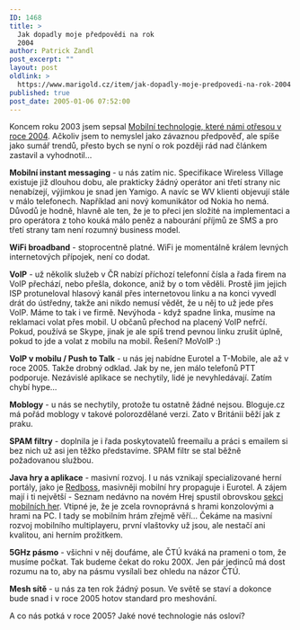 ```yaml
---
ID: 1468
title: >
  Jak dopadly moje předpovědi na rok
  2004
author: Patrick Zandl
post_excerpt: ""
layout: post
oldlink: >
  https://www.marigold.cz/item/jak-dopadly-moje-predpovedi-na-rok-2004
published: true
post_date: 2005-01-06 07:52:00
---
```

<p>Koncem roku 2003 jsem sepsal <a href="/item/mobilni-technologie-ktere-nami-otresou-v-roce-2004-1082">Mobilní technologie, které námi otřesou v roce 2004</a>. Ačkoliv jsem to nemyslel jako závaznou předpověď, ale spíše jako sumář trendů, přesto bych se nyní o rok později rád nad článkem zastavil a vyhodnotil&#8230;</p>


<p><b>Mobilní instant messaging</b> - u nás zatím nic. Specifikace Wireless Village existuje již dlouhou dobu, ale prakticky žádný operátor ani třetí strany nic nenabízejí, výjimkou je snad jen Yamigo. A navíc se WV klienti objevují stále v málo telefonech. Například ani nový komunikátor od Nokia ho nemá. Důvodů je hodně, hlavně ale ten, že je to přeci jen složité na implementaci a pro operátora z toho kouká málo peněz a nabourání příjmů ze SMS a pro třetí strany tam není rozumný business model. </p>

<p><b>WiFi broadband</b> - stoprocentně platné. WiFi je momentálně králem levných internetových přípojek, není co dodat. </p>

<p><b>VoIP</b> - už několik služeb v ČR nabízí příchozí telefonní čísla a řada firem na VoIP přechází, nebo přešla, dokonce, aniž by o tom věděli. Prostě jim jejich ISP protuneloval hlasový kanál přes internetovou linku a na konci vyvedl drát do ústředny, takže ani nikdo nemusí vědět, že u něj to už jede přes VoIP. Máme to tak i ve firmě. Nevýhoda - když spadne linka, musíme na reklamaci volat přes mobil. U občanů přechod na placený VoIP nefrčí. Pokud, používá se Skype, jinak je ale spíš trend pevnou linku zrušit úplně, pokud to jde a volat z mobilu na mobil. Řešení? MoVoIP :)</p>

<p><b>VoIP v mobilu / Push to Talk</b> - u nás jej nabídne Eurotel a T-Mobile, ale až v roce 2005. Takže drobný odklad. Jak by ne, jen málo telefonů PTT podporuje. Nezávislé aplikace se nechytily, lidé je nevyhledávají. Zatím chybí hype&#8230;</p>

<p><b>Moblogy</b> - u nás se nechytily, protože tu ostatně žádné nejsou. Bloguje.cz má pořád moblogy v takové polorozdělané verzi. Zato v Británii běží jak z praku. </p>

<p><b>SPAM filtry</b> - doplnila je i řada poskytovatelů freemailu a práci s emailem si bez nich už asi jen těžko představíme. SPAM filtr se stal běžně požadovanou službou. </p>

<p><b>Java hry a aplikace</b> - masivní rozvoj. I u nás vznikají specializované herní portály, jako je <a href="http://www.redboss.cz">Redboss</a>, masivněji mobilní hry propaguje i Eurotel. A zájem mají i ti největší - Seznam nedávno na novém Hrej spustil obrovskou <a href="http://mobil.hrej.cz/">sekci mobilních her</a>. Vtipné je, že je zcela rovnoprávná s hrami konzolovými a hrami na PC. I tady se mobilním hrám zřejmě věří&#8230; Čekáme na masivní rozvoj mobilního multiplayeru, první vlaštovky už jsou, ale nestačí ani kvalitou, ani herním prožitkem.</p>

<p><b>5GHz pásmo</b> - všichni v něj doufáme, ale ČTÚ kváká na prameni o tom, že musíme počkat. Tak budeme čekat do roku 200X. Jen pár jedinců má dost rozumu na to, aby na pásmu vysílali bez ohledu na názor ČTÚ. </p>

<p><b>Mesh sítě</b> - u nás za ten rok žádný posun. Ve světě se staví a dokonce bude snad i v roce 2005 hotov standard pro meshování. </p>

<p>A co nás potká v roce 2005? Jaké nové technologie nás osloví?
</p>
